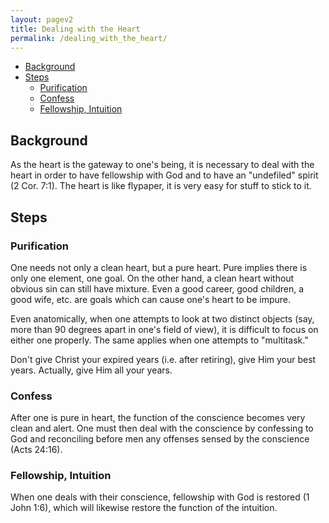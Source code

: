 ```yaml
---
layout: pagev2
title: Dealing with the Heart
permalink: /dealing_with_the_heart/
---
```

- [Background](#background)
- [Steps](#steps)
  - [Purification](#purification)
  - [Confess](#confess)
  - [Fellowship, Intuition](#fellowship-intuition)

## Background

As the heart is the gateway to one's being, it is necessary to deal with the heart in order to have fellowship with God and to have an "undefiled" spirit (2 Cor. 7:1). The heart is like flypaper, it is very easy for stuff to stick to it. 

## Steps

### Purification

One needs not only a clean heart, but a pure heart. Pure implies there is only one element, one goal. On the other hand, a clean heart without obvious sin can still have mixture. Even a good career, good children, a good wife, etc. are goals which can cause one's heart to be impure.

Even anatomically, when one attempts to look at two distinct objects (say, more than 90 degrees apart in one's field of view), it is difficult to focus on either one properly. The same applies when one attempts to "multitask."

Don't give Christ your expired years (i.e. after retiring), give Him your best years. Actually, give Him all your years.

### Confess

After one is pure in heart, the function of the conscience becomes very clean and alert. One must then deal with the conscience by confessing to God and reconciling before men any offenses sensed by the conscience (Acts 24:16).

### Fellowship, Intuition

When one deals with their conscience, fellowship with God is restored (1 John 1:6), which will likewise restore the function of the intuition.


